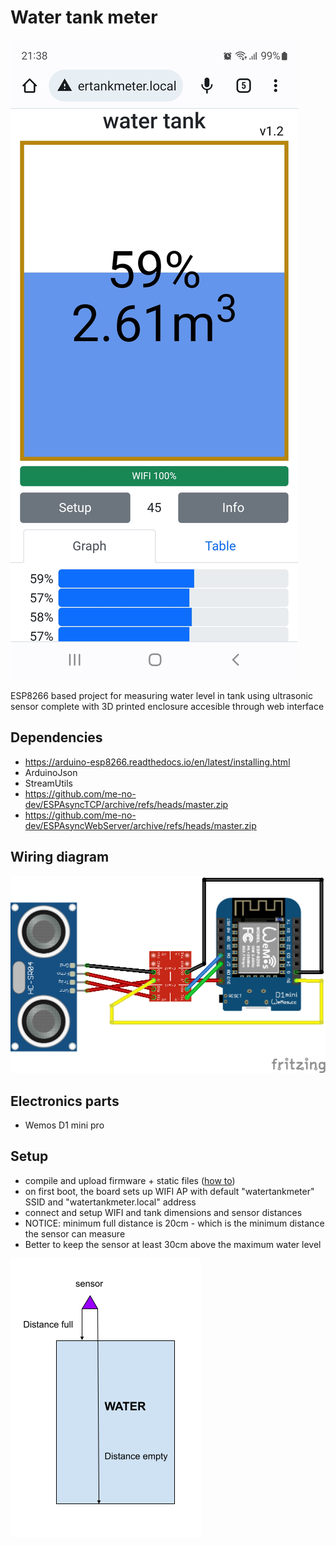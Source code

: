 # Water tank meter

![Mobile screenshot](imgs/screenshot_mobile.jpg)

ESP8266 based project for measuring water level in tank using ultrasonic sensor complete with 3D printed enclosure accesible through web interface

## Dependencies
* https://arduino-esp8266.readthedocs.io/en/latest/installing.html
* ArduinoJson
* StreamUtils
* https://github.com/me-no-dev/ESPAsyncTCP/archive/refs/heads/master.zip
* https://github.com/me-no-dev/ESPAsyncWebServer/archive/refs/heads/master.zip

## Wiring diagram

![Wiring diagram](imgs/wiring.png)


## Electronics parts
* Wemos D1 mini pro


## Setup

* compile and upload firmware + static files ([how to](https://arduino-esp8266.readthedocs.io/en/latest/filesystem.html#uploading-files-to-file-system))
* on first boot, the board sets up WIFI AP with  default "watertankmeter" SSID and "watertankmeter.local" address
* connect and setup WIFI and tank dimensions and sensor distances
* NOTICE: minimum full distance is 20cm - which is the minimum distance the sensor can measure
* Better to keep the sensor at least 30cm above the maximum water level


![Distances logic](imgs/logic.png)